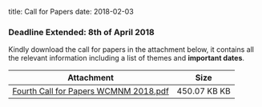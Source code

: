 title: Call for Papers
date: 2018-02-03
 
### Deadline Extended: 8th of April 2018

Kindly download the call for papers in the attachment below, it contains all the relevant information including a list of themes and **important dates**.

| Attachment | Size |
|---|---|
|<a href="/4m-association/files/Fourth Call for Papers WCMNM 2018.pdf">Fourth Call for Papers WCMNM 2018.pdf</a> | 450.07 KB KB |